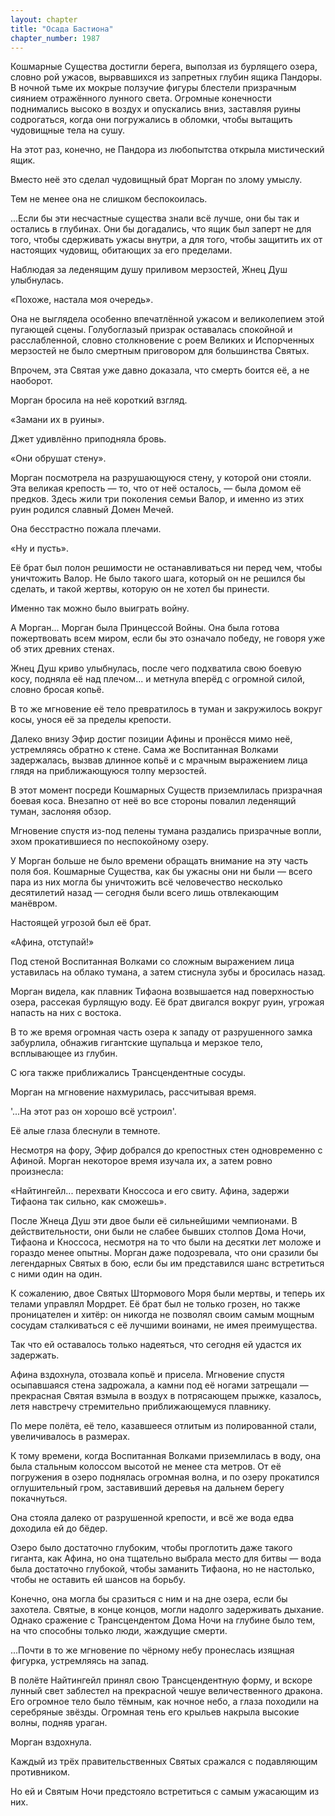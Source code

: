 ```yaml
---
layout: chapter
title: "Осада Бастиона"
chapter_number: 1987
---
```




Кошмарные Существа достигли берега, выползая из бурлящего озера, словно рой ужасов, вырвавшихся из запретных глубин ящика Пандоры. В ночной тьме их мокрые ползучие фигуры блестели призрачным сиянием отражённого лунного света. Огромные конечности поднимались высоко в воздух и опускались вниз, заставляя руины содрогаться, когда они погружались в обломки, чтобы вытащить чудовищные тела на сушу.

На этот раз, конечно, не Пандора из любопытства открыла мистический ящик.

Вместо неё это сделал чудовищный брат Морган по злому умыслу.

Тем не менее она не слишком беспокоилась.

...Если бы эти несчастные существа знали всё лучше, они бы так и остались в глубинах. Они бы догадались, что ящик был заперт не для того, чтобы сдерживать ужасы внутри, а для того, чтобы защитить их от настоящих чудовищ, обитающих за его пределами.

Наблюдая за леденящим душу приливом мерзостей, Жнец Душ улыбнулась.

«Похоже, настала моя очередь».

Она не выглядела особенно впечатлённой ужасом и великолепием этой пугающей сцены. Голубоглазый призрак оставалась спокойной и расслабленной, словно столкновение с роем Великих и Испорченных мерзостей не было смертным приговором для большинства Святых.

Впрочем, эта Святая уже давно доказала, что смерть боится её, а не наоборот.

Морган бросила на неё короткий взгляд.

«Замани их в руины».

Джет удивлённо приподняла бровь.

«Они обрушат стену».

Морган посмотрела на разрушающуюся стену, у которой они стояли. Эта великая крепость — то, что от неё осталось, — была домом её предков. Здесь жили три поколения семьи Валор, и именно из этих руин родился славный Домен Мечей.

Она бесстрастно пожала плечами.

«Ну и пусть».

Её брат был полон решимости не останавливаться ни перед чем, чтобы уничтожить Валор. Не было такого шага, который он не решился бы сделать, и такой жертвы, которую он не хотел бы принести.

Именно так можно было выиграть войну.

А Морган... Морган была Принцессой Войны. Она была готова пожертвовать всем миром, если бы это означало победу, не говоря уже об этих древних стенах.

Жнец Душ криво улыбнулась, после чего подхватила свою боевую косу, подняла её над плечом... и метнула вперёд с огромной силой, словно бросая копьё.

В то же мгновение её тело превратилось в туман и закружилось вокруг косы, унося её за пределы крепости.

Далеко внизу Эфир достиг позиции Афины и пронёсся мимо неё, устремляясь обратно к стене. Сама же Воспитанная Волками задержалась, вызвав длинное копьё и с мрачным выражением лица глядя на приближающуюся толпу мерзостей.

В этот момент посреди Кошмарных Существ приземлилась призрачная боевая коса. Внезапно от неё во все стороны повалил леденящий туман, заслоняя обзор.

Мгновение спустя из-под пелены тумана раздались призрачные вопли, эхом прокатившиеся по неспокойному озеру.

У Морган больше не было времени обращать внимание на эту часть поля боя. Кошмарные Существа, как бы ужасны они ни были — всего пара из них могла бы уничтожить всё человечество несколько десятилетий назад — сегодня были всего лишь отвлекающим манёвром.

Настоящей угрозой был её брат.

«Афина, отступай!»

Под стеной Воспитанная Волками со сложным выражением лица уставилась на облако тумана, а затем стиснула зубы и бросилась назад.

Морган видела, как плавник Тифаона возвышается над поверхностью озера, рассекая бурлящую воду. Её брат двигался вокруг руин, угрожая напасть на них с востока.

В то же время огромная часть озера к западу от разрушенного замка забурлила, обнажив гигантские щупальца и мерзкое тело, всплывающее из глубин.

С юга также приближались Трансцендентные сосуды.

Морган на мгновение нахмурилась, рассчитывая время.

'...На этот раз он хорошо всё устроил'.

Её алые глаза блеснули в темноте.

Несмотря на фору, Эфир добрался до крепостных стен одновременно с Афиной. Морган некоторое время изучала их, а затем ровно произнесла:

«Найтингейл... перехвати Кноссоса и его свиту. Афина, задержи Тифаона так сильно, как сможешь».

После Жнеца Душ эти двое были её сильнейшими чемпионами. В действительности, они были не слабее бывших столпов Дома Ночи, Тифаона и Кноссоса, несмотря на то что были на десятки лет моложе и гораздо менее опытны. Морган даже подозревала, что они сразили бы легендарных Святых в бою, если бы им представился шанс встретиться с ними один на один.

К сожалению, двое Святых Штормового Моря были мертвы, и теперь их телами управлял Мордрет. Её брат был не только грозен, но также проницателен и хитёр: он никогда не позволял своим самым мощным сосудам сталкиваться с её лучшими воинами, не имея преимущества.

Так что ей оставалось только надеяться, что сегодня ей удастся их задержать.

Афина вздохнула, отозвала копьё и присела. Мгновение спустя осыпавшаяся стена задрожала, а камни под её ногами затрещали — прекрасная Святая взмыла в воздух в потрясающем прыжке, казалось, летя навстречу стремительно приближающемуся плавнику.

По мере полёта, её тело, казавшееся отлитым из полированной стали, увеличивалось в размерах.

К тому времени, когда Воспитанная Волками приземлилась в воду, она была стальным колоссом высотой не менее ста метров. От её погружения в озеро поднялась огромная волна, и по озеру прокатился оглушительный гром, заставивший деревья на дальнем берегу покачнуться.

Она стояла далеко от разрушенной крепости, и всё же вода едва доходила ей до бёдер.

Озеро было достаточно глубоким, чтобы проглотить даже такого гиганта, как Афина, но она тщательно выбрала место для битвы — вода была достаточно глубокой, чтобы заманить Тифаона, но не настолько, чтобы не оставить ей шансов на борьбу.

Конечно, она могла бы сразиться с ним и на дне озера, если бы захотела. Святые, в конце концов, могли надолго задерживать дыхание. Однако сражение с Трансцендентом Дома Ночи на глубине было тем, на что способны только люди, жаждущие смерти.

...Почти в то же мгновение по чёрному небу пронеслась изящная фигурка, устремляясь на запад.

В полёте Найтингейл принял свою Трансцендентную форму, и вскоре лунный свет заблестел на прекрасной чешуе величественного дракона. Его огромное тело было тёмным, как ночное небо, а глаза походили на серебряные звёзды. Огромная тень его крыльев накрыла высокие волны, подняв ураган.

Морган вздохнула.

Каждый из трёх правительственных Святых сражался с подавляющим противником.

Но ей и Святым Ночи предстояло встретиться с самым ужасающим из них.

